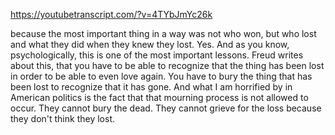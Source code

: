 https://youtubetranscript.com/?v=4TYbJmYc26k

 because the most important thing in a way was not who won, but who lost and what they did when they knew they lost. Yes. And as you know, psychologically, this is one of the most important lessons. Freud writes about this, that you have to be able to recognize that the thing has been lost in order to be able to even love again. You have to bury the thing that has been lost to recognize that it has gone. And what I am horrified by in American politics is the fact that that mourning process is not allowed to occur. They cannot bury the dead. They cannot grieve for the loss because they don't think they lost.